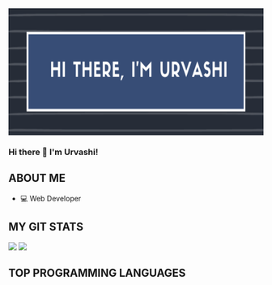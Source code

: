 <img align="center" height="250px" width="100%" src="https://raw.githubusercontent.com/urvashiparashar/urvashiparashar/main/banner2.png"/>

### Hi there 👋 I'm Urvashi!

## ABOUT ME
- 💻 Web Developer

## MY GIT STATS
<img src="https://github-readme-stats.vercel.app/api?username=urvashiparashar&&show_icons=true&count_private=true&theme=radical"/>
<img src="https://github-readme-streak-stats.herokuapp.com/?user=urvashiparashar&theme=radical"/>

## TOP PROGRAMMING LANGUAGES


<!--
**urvashiparashar/urvashiparashar** is a ✨ _special_ ✨ repository because its `README.md` (this file) appears on your GitHub profile.

Here are some ideas to get you started:

- 🔭 I’m currently working on ...
- 🌱 I’m currently learning ...
- 👯 I’m looking to collaborate on ...
- 🤔 I’m looking for help with ...
- 💬 Ask me about ...
- 📫 How to reach me: ...
- 😄 Pronouns: ...
- ⚡ Fun fact: ...
-->
